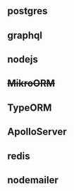 #

## postgres

## graphql

## nodejs

## ~~MikroORM~~

## TypeORM

## ApolloServer

## redis

## nodemailer
